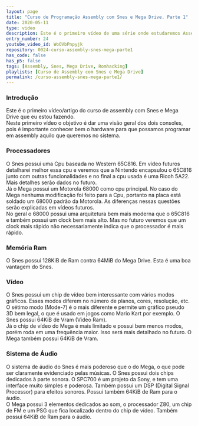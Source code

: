 ```yaml
---
layout: page
title: "Curso de Programação Assembly com Snes e Mega Drive. Parte 1"
date: 2020-05-11
type: video
description: Este é o primeiro vídeo de uma série onde estudaremos Assembly utilizando os videogames Snes e Mega Drive.
entry_number: 24
youtube_video_id: WoOVbPnpyjk
repository: 0024-curso-assembly-snes-mega-parte1
has_code: false
has_p5: false
tags: [Assembly, Snes, Mega Drive, Romhacking]
playlists: [Curso de Assembly com Snes e Mega Drive]
permalink: /curso-assembly-snes-mega-parte1/
---
```


### Introdução

Este é o primeiro vídeo/artigo do curso de assembly com Snes e Mega Drive que eu estou fazendo.  
Neste primeiro vídeo o objetivo é dar uma visão geral dos dois consoles, pois é importante conhecer bem o hardware para que possamos programar em assembly aquilo que queremos no sistema.  

### Processadores

O Snes possui uma Cpu baseada no Western 65C816. Em vídeo futuros detalharei melhor essa cpu e veremos que a Nintendo encapsulou o 65C816 junto com outras funcionalidades e no final a cpu usada é uma Ricoh 5A22. Mais detalhes serão dados no futuro.  
Já o Mega possui um Motorola 68000 como cpu principal. No caso do Mega nenhuma modificação foi feito para a Cpu, portanto na placa está soldado um 68000 padrão da Motorola. As diferenças nessas questões serão explicadas em vídeos futuros.  
No geral o 68000 possui uma arquitetura bem mais moderna que o 65C816 e também possui um clock bem mais alto. Mas no futuro veremos que um clock mais rápido não necessariamente indica que o processador é mais rápido.  

### Memória Ram

O Snes possui 128KiB de Ram contra 64MiB do Mega Drive. Esta é uma boa vantagem do Snes.

### Vídeo

O Snes possui um chip de vídeo bem interessante com vários modos gráficos. Esses modos diferem no número de planos, cores, resolução, etc. O sétimo modo (Mode-7) é o mais diferente e permite um gráfico pseudo 3D bem legal, o que é usado em jogos como Mario Kart por exemplo. O Snes possui 64KiB de Vram (Video Ram).  
Já o chip de vídeo do Mega é mais limitado e possui bem menos modos, porém roda em uma frequência maior. Isso será mais detalhado no futuro. O Mega também possui 64KiB de Vram.

### Sistema de Áudio

O sistema de áudio do Snes é mais poderoso que o do Mega, o que pode ser claramente evidenciado pelas músicas. O Snes possui dois chips dedicados à parte sonora. O SPC700 é um projeto da Sony, e tem uma interface muito simples e poderosa. Também possui um DSP (Digital Signal Processor) para efeitos sonoros. Possui também 64KiB de Ram para o áudio.  
O Mega possui 3 elementos dedicados ao som, o processador Z80, um chip de FM e um PSG que fica localizado dentro do chip de vídeo. Também possui 64KiB de Ram para o áudio.
